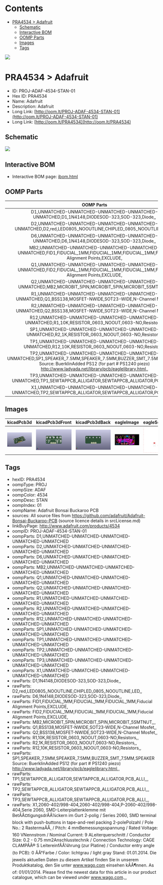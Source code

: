 



Contents
========

* [PRA4534 > Adafruit](#pra4534--adafruit)
	* [Schematic](#schematic)
	* [Interactive BOM](#interactive-bom)
	* [OOMP Parts](#oomp-parts)
	* [Images](#images)
	* [Tags](#tags)
  
![][im]
# PRA4534 > Adafruit

- ID: PROJ-ADAF-4534-STAN-01
- Hex ID: PRA4534
- Name: Adafruit
- Description: Adafruit
- Long Link: [http://oom.lt/PROJ-ADAF-4534-STAN-01](http://oom.lt/PROJ-ADAF-4534-STAN-01)
- Long Link: [http://oom.lt/PRA4534](http://oom.lt/PRA4534)

## Schematic
  
![][schem]
## Interactive BOM

- Interactive BOM page: [ibom.html](https://htmlpreview.github.io/?https://github.com/oomlout/oomlout_OOMP_projects/blob/main/PROJ-ADAF-4534-STAN-01/kicad/bom/ibom.html)

## OOMP Parts
  

|OOMP Parts|
| :---: |
|D1,UNMATCHED-UNMATCHED-UNMATCHED-UNMATCHED-UNMATCHED,D1,1N4148,DIODESOD-323,SOD-323,Diode,,|
|D2,UNMATCHED-UNMATCHED-UNMATCHED-UNMATCHED-UNMATCHED,D2,red,LED0805_NOOUTLINE,CHIPLED_0805_NOOUTLINE,LED,,|
|D6,UNMATCHED-UNMATCHED-UNMATCHED-UNMATCHED-UNMATCHED,D6,1N4148,DIODESOD-323,SOD-323,Diode,,|
|MB2,UNMATCHED-UNMATCHED-UNMATCHED-UNMATCHED-UNMATCHED,FID1,FIDUCIAL_1MM,FIDUCIAL_1MM,FIDUCIAL_1MM,Fiducial Alignment Points,EXCLUDE,|
|Q1,UNMATCHED-UNMATCHED-UNMATCHED-UNMATCHED-UNMATCHED,FID2,FIDUCIAL_1MM,FIDUCIAL_1MM,FIDUCIAL_1MM,Fiducial Alignment Points,EXCLUDE,|
|Q2,UNMATCHED-UNMATCHED-UNMATCHED-UNMATCHED-UNMATCHED,MB2,MICROBIT_5PIN,MICROBIT_5PIN,MICROBIT_5SMTNUT,,,|
|R1,UNMATCHED-UNMATCHED-UNMATCHED-UNMATCHED-UNMATCHED,Q1,BSS138,MOSFET-NWIDE,SOT23-WIDE,N-Channel Mosfet,,|
|R2,UNMATCHED-UNMATCHED-UNMATCHED-UNMATCHED-UNMATCHED,Q2,BSS138,MOSFET-NWIDE,SOT23-WIDE,N-Channel Mosfet,,|
|R12,UNMATCHED-UNMATCHED-UNMATCHED-UNMATCHED-UNMATCHED,R1,10K,RESISTOR_0603_NOOUT,0603-NO,Resistors,,|
|SP1,UNMATCHED-UNMATCHED-UNMATCHED-UNMATCHED-UNMATCHED,R2,1K,RESISTOR_0603_NOOUT,0603-NO,Resistors,,|
|TP1,UNMATCHED-UNMATCHED-UNMATCHED-UNMATCHED-UNMATCHED,R12,10K,RESISTOR_0603_NOOUT,0603-NO,Resistors,,|
|TP2,UNMATCHED-UNMATCHED-UNMATCHED-UNMATCHED-UNMATCHED,SP1,SPEAKER_7.5MM,SPEAKER_7.5MM,BUZZER_SMT_7.5MM,SPEAKER Source: BuerklinAdded PS12 (for part # PS1240 piezo) http://www.ladyada.net/library/pcb/eaglelibrary.html,,|
|TP3,UNMATCHED-UNMATCHED-UNMATCHED-UNMATCHED-UNMATCHED,TP1,SEWTAPPCB_ALLIGATOR,SEWTAPPCB_ALLIGATOR,PCB_ALLI,,,|
|X1,UNMATCHED-UNMATCHED-UNMATCHED-UNMATCHED-UNMATCHED,TP2,SEWTAPPCB_ALLIGATOR,SEWTAPPCB_ALLIGATOR,PCB_ALLI,,,|

## Images
  
  

|kicadPcb3d|kicadPcb3dFront|kicadPcb3dBack|eagleImage|eagleSchemImage|
| :---: | :---: | :---: | :---: | :---: |
|[![kicadPcb3d](kicadPcb3d_140.png)](kicadPcb3d.png)|[![kicadPcb3dFront](kicadPcb3dFront_140.png)](kicadPcb3dFront.png)|[![kicadPcb3dBack](kicadPcb3dBack_140.png)](kicadPcb3dBack.png)|[![eagleImage](eagleImage_140.png)](eagleImage.png)|[![eagleSchemImage](eagleSchemImage_140.png)](eagleSchemImage.png)|

## Tags

- hexID: PRA4534
- oompType: PROJ
- oompSize: ADAF
- oompColor: 4534
- oompDesc: STAN
- oompIndex: 01
- oompName: Adafruit Bonsai Buckaroo PCB
- sources: All source files from https://github.com/adafruit/Adafruit-Bonsai-Buckaroo-PCB (source licence details in srcLicense.md)
- linkBuyPage: http://www.adafruit.com/products/4534
- oompID: PROJ-ADAF-4534-STAN-01
- oompParts: D1,UNMATCHED-UNMATCHED-UNMATCHED-UNMATCHED-UNMATCHED
- oompParts: D2,UNMATCHED-UNMATCHED-UNMATCHED-UNMATCHED-UNMATCHED
- oompParts: D6,UNMATCHED-UNMATCHED-UNMATCHED-UNMATCHED-UNMATCHED
- oompParts: MB2,UNMATCHED-UNMATCHED-UNMATCHED-UNMATCHED-UNMATCHED
- oompParts: Q1,UNMATCHED-UNMATCHED-UNMATCHED-UNMATCHED-UNMATCHED
- oompParts: Q2,UNMATCHED-UNMATCHED-UNMATCHED-UNMATCHED-UNMATCHED
- oompParts: R1,UNMATCHED-UNMATCHED-UNMATCHED-UNMATCHED-UNMATCHED
- oompParts: R2,UNMATCHED-UNMATCHED-UNMATCHED-UNMATCHED-UNMATCHED
- oompParts: R12,UNMATCHED-UNMATCHED-UNMATCHED-UNMATCHED-UNMATCHED
- oompParts: SP1,UNMATCHED-UNMATCHED-UNMATCHED-UNMATCHED-UNMATCHED
- oompParts: TP1,UNMATCHED-UNMATCHED-UNMATCHED-UNMATCHED-UNMATCHED
- oompParts: TP2,UNMATCHED-UNMATCHED-UNMATCHED-UNMATCHED-UNMATCHED
- oompParts: TP3,UNMATCHED-UNMATCHED-UNMATCHED-UNMATCHED-UNMATCHED
- oompParts: X1,UNMATCHED-UNMATCHED-UNMATCHED-UNMATCHED-UNMATCHED
- rawParts: D1,1N4148,DIODESOD-323,SOD-323,Diode,,
- rawParts: D2,red,LED0805_NOOUTLINE,CHIPLED_0805_NOOUTLINE,LED,,
- rawParts: D6,1N4148,DIODESOD-323,SOD-323,Diode,,
- rawParts: FID1,FIDUCIAL_1MM,FIDUCIAL_1MM,FIDUCIAL_1MM,Fiducial Alignment Points,EXCLUDE,
- rawParts: FID2,FIDUCIAL_1MM,FIDUCIAL_1MM,FIDUCIAL_1MM,Fiducial Alignment Points,EXCLUDE,
- rawParts: MB2,MICROBIT_5PIN,MICROBIT_5PIN,MICROBIT_5SMTNUT,,,
- rawParts: Q1,BSS138,MOSFET-NWIDE,SOT23-WIDE,N-Channel Mosfet,,
- rawParts: Q2,BSS138,MOSFET-NWIDE,SOT23-WIDE,N-Channel Mosfet,,
- rawParts: R1,10K,RESISTOR_0603_NOOUT,0603-NO,Resistors,,
- rawParts: R2,1K,RESISTOR_0603_NOOUT,0603-NO,Resistors,,
- rawParts: R12,10K,RESISTOR_0603_NOOUT,0603-NO,Resistors,,
- rawParts: SP1,SPEAKER_7.5MM,SPEAKER_7.5MM,BUZZER_SMT_7.5MM,SPEAKER Source: BuerklinAdded PS12 (for part # PS1240 piezo) http://www.ladyada.net/library/pcb/eaglelibrary.html,,
- rawParts: TP1,SEWTAPPCB_ALLIGATOR,SEWTAPPCB_ALLIGATOR,PCB_ALLI,,,
- rawParts: TP2,SEWTAPPCB_ALLIGATOR,SEWTAPPCB_ALLIGATOR,PCB_ALLI,,,
- rawParts: TP3,SEWTAPPCB_ALLIGATOR,SEWTAPPCB_ALLIGATOR,PCB_ALLI,,,
- rawParts: X1,2060-402/998-404,2060-402/998-404,P-2060-402/998-404,Serie 2060,  SMD-Leiterplattenklemme mit BetÃÂ¤tigungsdrÃÂ¼ckern im Gurt 2-polig / Series 2060,  SMD terminal block with push-buttons in tape-and-reel packing 2-polePolzahl / Pole No.: 2 RastermaÃÅ¸ / Pitch: 4  mmBemessungsspannung / Rated Voltage: 160 VNennstrom / Nominal Current: 9 ALeiterquerschnitt / Conductor Size: 0.2 - 0.75 mm2Anschlusstechnik / Connection Technology: CAGE CLAMPÃÂ® S LeitereinfÃÂ¼hrung (zur Platine) / Conductor entry angle (to PCB): 0 ÃÂ°Farbe / Color: lichtgrau / light gray Stand: 01.01.2014. Die jeweils aktuellen Daten zu diesem Artikel finden Sie in unserem Produktkatalog, den Sie unter www.wago.com einsehen kÃÂ¶nnen.  As of: 01/01/2014. Please find the newest data for this article in our product catalogue, which can be viewed under www.wago.com.,,



[im]: kicadPcb3d_450.png
[schem]: eagleSchemImage.png
